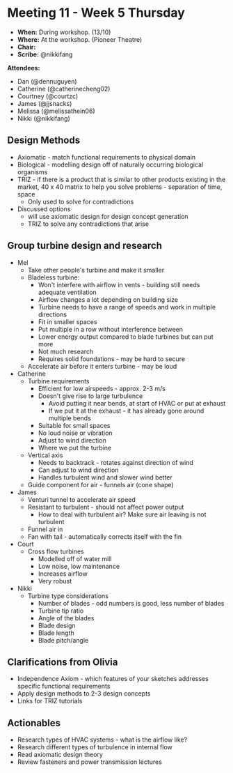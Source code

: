 # Meeting 11 - Week 5 Thursday

- **When:** During workshop. (13/10)
- **Where:** At the workshop. (Pioneer Theatre)
- **Chair:** 
- **Scribe:** @nikkifang

**Attendees:**

- Dan (@dennuguyen)
- Catherine (@catherinecheng02)
- Courtney (@courtzc)
- James (@jjsnacks)
- Melissa (@melissathein06)
- Nikki (@nikkifang)

## Design Methods
- Axiomatic - match functional requirements to physical domain
- Biological - modelling design off of naturally occurring biological organisms
- TRIZ - if there is a product that is similar to other products existing in the market, 40 x 40 matrix to help you solve problems - separation of time, space
    - Only used to solve for contradictions
- Discussed options
    - will use axiomatic design for design concept generation
    - TRIZ to solve any contradictions that arise

## Group turbine design and research
- Mel
    - Take other people's turbine and make it smaller
    - Bladeless turbine:
        - Won't interfere with airflow in vents - building still needs adequate ventilation
        - Airflow changes a lot depending on building size
        - Turbine needs to have a range of speeds and work in multiple directions
        - Fit in smaller spaces
        - Put multiple in a row without interference between 
        - Lower energy output compared to blade turbines but can put more 
		- Not much research
		- Requires solid foundations - may be hard to secure
    - Accelerate air before it enters turbine - may be loud
- Catherine
	- Turbine requirements
		- Efficient for low airspeeds - approx. 2-3 m/s
		- Doesn't give rise to large turbulence
			- Avoid putting it near bends, at start of HVAC or put at exhaust 
			- If we put it at the exhaust - it has already gone around multiple bends 
		- Suitable for small spaces
		- No loud noise or vibration
		- Adjust to wind direction
		- Where we put the turbine 
	- Vertical axis
		- Needs to backtrack - rotates against direction of wind
		- Can adjust to wind direction
		- Handles turbulent wind and slower wind better
	- Guide component for air - funnels air (cone shape)
- James 
	- Venturi tunnel to accelerate air speed
	- Resistant to turbulent - should not affect power output
		- How to deal with turbulent air? Make sure air leaving is not turbulent 
	- Funnel air in
	- Fan with tail - automatically corrects itself with the fin 
- Court
	- Cross flow turbines
		- Modelled off of water mill
		- Low noise, low maintenance
		- Increases airflow
		- Very robust
- Nikki
	- Turbine type considerations
		- Number of blades - odd numbers is good, less number of blades
		- Turbine tip ratio
		- Angle of the blades
		- Blade design
		- Blade length
	    - Blade pitch/angle

## Clarifications from Olivia
- Independence Axiom - which features of your sketches addresses specific functional requirements
- Apply design methods to 2-3 design concepts 
- Links for TRIZ tutorials

## Actionables
- Research types of HVAC systems - what is the airflow like? 
- Research different types of turbulence in internal flow
- Read axiomatic design theory 
- Review fasteners and power transmission lectures
